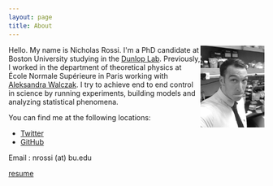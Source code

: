 ```yaml
---
layout: page
title: About
---
```


<img src="portrait_2.png" width="25%" align="right">

Hello. My name is Nicholas Rossi. I'm a PhD candidate at Boston University studying in the <a href="http://www.dunloplab.com/">Dunlop Lab</a>. Previously, I worked in the department of theoretical physics at École Normale Supérieure in Paris working with [Aleksandra Walczak](http://www.phys.ens.fr/~awalczak/). I try to achieve end to end control in science by running experiments, building models and analyzing statistical phenomena.


You can find me at the following locations:
- [Twitter](https://twitter.com/DivergentData)
- [GitHub](https://github.com/nicholasarossi)


Email : nrossi (at) bu.edu

[resume](resume.pdf)
